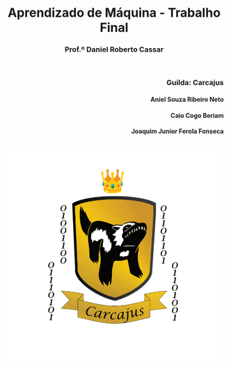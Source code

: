 <div align="center">
  <H1>Aprendizado de Máquina - Trabalho Final</H1>
  <H3>Prof.º Daniel Roberto Cassar</H3> 
</div>

<br>

<div align="right">
  <H3>Guilda: Carcajus</H3>
  <H4>Aniel Souza Ribeiro Neto</H4>
  <H4>Caio Cogo Beriam</H4>
  <H4>Joaquim Junior Ferola Fonseca</H4>
</div>

<br> 

<div align="center">
  <img src="Imagens/carcajus_bg.png" width="500"/>
</div>
